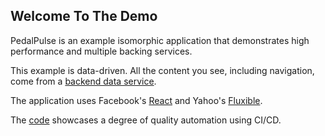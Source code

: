 ## Welcome To The Demo

PedalPulse is an example isomorphic application that demonstrates high performance and multiple backing services.

This example is data-driven. All the content you see, including navigation, come from a [backend data service](https://github.com/localnerve/flux-react-example-data).

The application uses Facebook's [React](http://reactjs.com) and Yahoo's [Fluxible](http://fluxible.io).

The [code](https://github.com/localnerve/flux-react-example) showcases a degree of quality automation using CI/CD.
